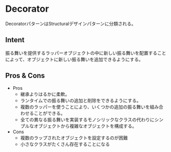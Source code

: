 # Decorator

DecoratorパターンはStructuralデザインパターンに分類される。

## Intent

振る舞いを提供するラッパーオブジェクトの中に新しい振る舞いを配置することによって、オブジェクトに新しい振る舞いを追加できるようにする。

## Pros & Cons

- Pros
  - 継承よりはるかに柔軟。
  - ランタイムでの振る舞いの追加と削除をできるようにする。
  - 複数のラッパーを使うことにより、いくつかの追加の振る舞いを組み合わせることができる。
  - 全ての異なる振る舞いを実装するモノシリックなクラスの代わりにシンプルなオブジェクトから複雑なオブジェクトを構成する。
- Cons
  - 複数のラップされたオブジェクトを設定するのが困難
  - 小さなクラスがたくさん存在することになる